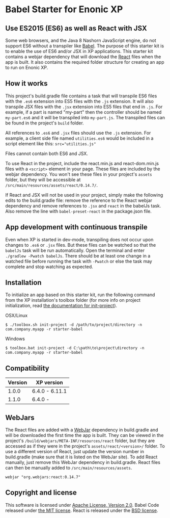 # Babel Starter for Enonic XP

## Use ES2015 (ES6) as well as React with JSX

Some web browsers, and the Java 8 Nashorn JavaScript engine, do not support ES6 without a transpiler like [Babel](https://babeljs.io/). The purpose of this starter kit is to enable the use of ES6 and/or JSX in XP applications. This starter kit contains a webjar dependency that will download the [React](https://facebook.github.io/react/) files when the app is built. It also contains the required folder structure for creating an app to run on Enonic XP. 

## How it works

This project's build.gradle file contains a task that will transpile ES6 files with the `.es6` extension into ES5 files with the `.js` extension. It will also transpile JSX files with the `.jsx` extension into ES5 files that end in `.js`. For example, if a part is named "my-part" then the controller should be named `my-part.es6` and it will be transpiled into `my-part.js`. The transpiled files can be found in the project's `build` folder. 

All references to `.es6` and `.jsx` files should use the `.js` extension. For example, a client side file named `utilities.es6` would be included in a script element like this: `src="utilities.js"`

Files cannot contain both ES6 and JSX.

To use React in the project, include the react.min.js and react-dom.min.js files with a `<script>` element in your page. These files are included by the webjar dependency. You won't see these files in your project's `assets` folder, but they will be accessible at `/src/main/resources/assets/react/0.14.7/`.

If React and JSX will not be used in your project, simply make the following edits to the build.gradle file: remove the reference to the React webjar dependency and remove references to `.jsx` and `react` in the babelJs task. Also remove the line with `babel-preset-react` in the package.json file.

## App development with continuous transpile

Even when XP is started in dev-mode, transpiling does not occur upon changes to `.es6` or `.jsx` files. But these files can be watched so that the `babelJs` task will be run automatically. Open the terminal and enter `./gradlew -Pwatch babelJs`. There should be at least one change in a watched file before running the task with `-Pwatch` or else the task may complete and stop watching as expected.

## Installation

To initialize an app based on this starter kit, run the following command from the XP installation's toolbox folder (for more info on project initialization, read [the documentation for init-project](http://xp.readthedocs.org/en/stable/reference/toolbox/init-project.html)).

OSX/Linux
```shell
$ ./toolbox.sh init-project -d /path/to/project/directory -n com.company.myapp -r starter-babel
```

Windows
```shell
$ toolbox.bat init-project -d C:\path\to\project\directory -n com.company.myapp -r starter-babel
```

## Compatibility

| Version       | XP version |
| ------------- | ---------- |
| 1.0.0         | 6.4.0 - 6.11.1 |
| 1.1.0         | 6.4.0 -  |

## WebJars

The React files are added with a [WebJar](http://www.webjars.org/) dependency in build.gradle and will be downloaded the first time the app is built. They can be viewed in the project's `/build/webjars/META-INF/resources/react` folder, but they are accessed as if they were in the project's `assets/react/<version>/` folder. To use a different version of React, just update the version number in build.gradle (make sure that it is listed on the WebJar site). To add React manually, just remove this WebJar dependency in build.gradle. React files can then be manually added to `/src/main/resources/assets`.

```
webjar "org.webjars:react:0.14.7"
```

## Copyright and license

This software is licensed under [Apache License, Version 2.0](http://www.apache.org/licenses/LICENSE-2.0).
Babel Code released under [the MIT license](https://github.com/babel/babel/blob/master/LICENSE).
React is released under the [BSD license](https://github.com/facebook/react/blob/master/LICENSE).
